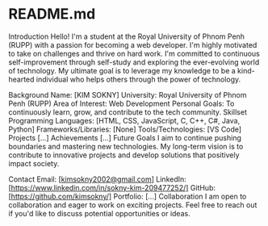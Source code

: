 # README.md

Introduction
Hello! I'm a student at the Royal University of Phnom Penh (RUPP) with a passion for becoming a web developer. I'm highly motivated to take on challenges and thrive on hard work. I'm committed to continuous self-improvement through self-study and exploring the ever-evolving world of technology. My ultimate goal is to leverage my knowledge to be a kind-hearted individual who helps others through the power of technology.

Background
Name: [KIM SOKNY]
University: Royal University of Phnom Penh (RUPP)
Area of Interest: Web Development
Personal Goals: To continuously learn, grow, and contribute to the tech community.
Skillset
Programming Languages:
[HTML, CSS, JavaScript, C, C++, C#, Java, Python]
Frameworks/Libraries:
[None]
Tools/Technologies:
[VS Code]
Projects
[...]
Achievements
[...]
Future Goals
I aim to continue pushing boundaries and mastering new technologies. My long-term vision is to contribute to innovative projects and develop solutions that positively impact society.

Contact
Email: [kimsokny2002@gmail.com]
LinkedIn: [https://www.linkedin.com/in/sokny-kim-209477252/]
GitHub: [https://github.com/kimsokny/]
Portfolio: [...]
Collaboration
I am open to collaboration and eager to work on exciting projects. Feel free to reach out if you'd like to discuss potential opportunities or ideas.
